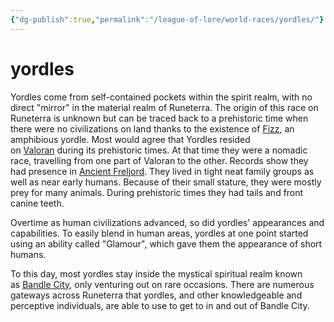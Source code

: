 ```yaml
---
{"dg-publish":true,"permalink":"/league-of-lore/world-races/yordles/"}
---
```


# yordles

Yordles come from self-contained pockets within the spirit realm, with no direct "mirror" in the material realm of Runeterra. The origin of this race on Runeterra is unknown but can be traced back to a prehistoric time when there were no civilizations on land thanks to the existence of [Fizz](https://leagueoflegends.fandom.com/wiki/Fizz "Fizz"), an amphibious yordle. Most would agree that Yordles resided on [Valoran](https://leagueoflegends.fandom.com/wiki/Valoran "Valoran") during its prehistoric times. At that time they were a nomadic race, travelling from one part of Valoran to the other. Records show they had presence in [Ancient Freljord](https://leagueoflegends.fandom.com/wiki/Freljord "Freljord"). They lived in tight neat family groups as well as near early humans. Because of their small stature, they were mostly prey for many animals. During prehistoric times they had tails and front canine teeth.

Overtime as human civilizations advanced, so did yordles' appearances and capabilities. To easily blend in human areas, yordles at one point started using an ability called "Glamour", which gave them the appearance of short humans.

To this day, most yordles stay inside the mystical spiritual realm known as [Bandle City](https://leagueoflegends.fandom.com/wiki/Bandle_City "Bandle City"), only venturing out on rare occasions. There are numerous gateways across Runeterra that yordles, and other knowledgeable and perceptive individuals, are able to use to get to in and out of Bandle City.